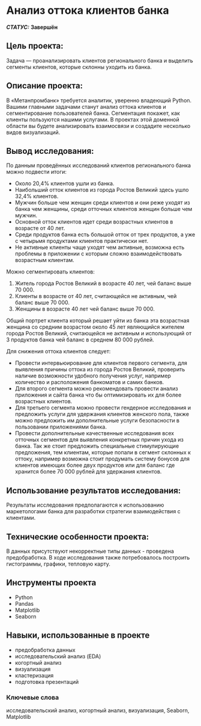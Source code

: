 # Анализ оттока клиентов банка


***СТАТУС:*** **Завершён**


## Цель проекта:

Задача — проанализировать клиентов регионального банка и выделить сегменты клиентов, которые склонны уходить из банка.

## Описание проекта:

В «Метанпромбанк» требуется аналитик, уверенно владеющий Python. Вашими главными задачами станут анализ оттока клиентов и сегментирование пользователей банка. Сегментация покажет, как клиенты пользуются нашими услугами. В проектах этой доменной области вы будете анализировать взаимосвязи и создадите несколько видов визуализаций.


## Вывод исследования:

По данным проведённых исследований клиентов регионального банка можно подвести итоги:

- Около 20,4% клиентов ушли из банка.
- Наибольший отток клиентов из города Ростов Великий здесь ушло 32,4% клиентов.
- Мужчин больше чем женщин среди клиентов и они реже уходят из банка чем женщины, среди отточных клиентов женщин больше чем мужчин.
- Основной отток клиентов идет среди возрастных клиентов в возрасте от 40 лет.
- Среди продуктов банка есть большой отток от трех продуктов, а уже с четырьмя продуктами клиентов практически нет.
- Не активные клиенты чаще уходят чем активные, возможна есть проблемы в приложении с которым сложно взаимодействовать возрастным клиентам.

Можно сегментировать клиентов:

  1. Житель города Ростов Великий в возрасте 40 лет, чей баланс выше 70 000.
  2. Клиенты в возрасте от 40 лет, считающейся не активным, чей баланс выше 70 000.
  3. Женщины в возрасте 40 лет чей баланс выше 70 000.

Общий портрет клиента который решает уйти из банка эта возрастная женщина со средним возрастом около 45 лет являющийся жителем города Ростов Великий, считающейся не активным и использующий от 3 продуктов банка чей баланс в среднем 80 000 рублей.

Для снижения оттока клиентов следует:

- Провести интервьюирование для клиентов первого сегмента, для выявления причины оттока из города Ростов Великий, проверить наличие возможности удобного получения услуг, например количество и расположения банкоматов и самих банков.
- Для второго сегмента можно рекомендовать провести анализ приложения и сайта банка что бы оптимизировать их для более возрастных клиентов.
- Для третьего сегмента можно провести гендерное исследования и предложить услуги для удержания клиентов женского пола, также можно предложить им дополнительные услуги безопасности в пользовании приложениями банка.
- Провести дополнительные качественные исследования всех отточных сегментов для выявления конкретных причин ухода из банка. Так же стоит предложить специальные стимулирующие предложения, тем клиентам, которые попали в сегмент склонных к оттоку, например возможна стоит продумать систему бонусов для клиентов имеющих более двух продуктов или для баланс где хранится более 70 000 рублей для удержания клиентов.


## Использование результатов исследования:

Результаты исследования предполагаются к использованию маркетологами банка для разработки стратегии взаимодействия с клиентами.

## Технические особенности проекта:

В данных присутствуют некорректные типы данных - проведена предобработка.
В ходе исследования также потребовалось построить гистограммы, графики, тепловую карту.


## Инструменты проекта

- Python
- Pandas
- Matplotlib
- Seaborn


## Навыки, использованные в проекте

- предобработка данных
- исследовательский анализ (EDA)
- когортный анализ
- визуализация
- кластеризация
- подготовка презентаций

### Ключевые слова

исследовательский анализ, когортный анализ, визуализация, Seaborn, Matplotlib

